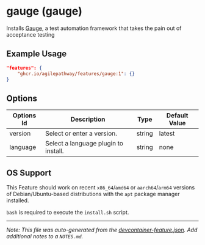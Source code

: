 
# gauge (gauge)

Installs [Gauge](https://gauge.org), a test automation framework that takes the pain out of acceptance testing

## Example Usage

```json
"features": {
    "ghcr.io/agilepathway/features/gauge:1": {}
}
```

## Options

| Options Id | Description | Type | Default Value |
|-----|-----|-----|-----|
| version | Select or enter a version. | string | latest |
| language | Select a language plugin to install. | string | none |

## OS Support

This Feature should work on recent `x86_64`/`amd64` or `aarch64`/`arm64` versions of Debian/Ubuntu-based distributions with the `apt` package manager installed.

`bash` is required to execute the `install.sh` script.



---

_Note: This file was auto-generated from the [devcontainer-feature.json](https://github.com/agilepathway/features/blob/main/src/gauge/devcontainer-feature.json).  Add additional notes to a `NOTES.md`._

